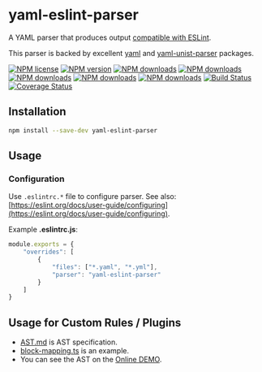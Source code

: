 # yaml-eslint-parser

A YAML parser that produces output [compatible with ESLint](https://eslint.org/docs/developer-guide/working-with-custom-parsers#all-nodes).

This parser is backed by excellent [yaml](https://github.com/eemeli/yaml) and [yaml-unist-parser](https://github.com/ikatyang/yaml-unist-parser) packages.

[![NPM license](https://img.shields.io/npm/l/yaml-eslint-parser.svg)](https://www.npmjs.com/package/yaml-eslint-parser)
[![NPM version](https://img.shields.io/npm/v/yaml-eslint-parser.svg)](https://www.npmjs.com/package/yaml-eslint-parser)
[![NPM downloads](https://img.shields.io/badge/dynamic/json.svg?label=downloads&colorB=green&suffix=/day&query=$.downloads&uri=https://api.npmjs.org//downloads/point/last-day/yaml-eslint-parser&maxAge=3600)](http://www.npmtrends.com/yaml-eslint-parser)
[![NPM downloads](https://img.shields.io/npm/dw/yaml-eslint-parser.svg)](http://www.npmtrends.com/yaml-eslint-parser)
[![NPM downloads](https://img.shields.io/npm/dm/yaml-eslint-parser.svg)](http://www.npmtrends.com/yaml-eslint-parser)
[![NPM downloads](https://img.shields.io/npm/dy/yaml-eslint-parser.svg)](http://www.npmtrends.com/yaml-eslint-parser)
[![NPM downloads](https://img.shields.io/npm/dt/yaml-eslint-parser.svg)](http://www.npmtrends.com/yaml-eslint-parser)
[![Build Status](https://github.com/ota-meshi/yaml-eslint-parser/workflows/CI/badge.svg?branch=master)](https://github.com/ota-meshi/yaml-eslint-parser/actions?query=workflow%3ACI)
[![Coverage Status](https://coveralls.io/repos/github/ota-meshi/yaml-eslint-parser/badge.svg?branch=master)](https://coveralls.io/github/ota-meshi/yaml-eslint-parser?branch=master)

## Installation

```bash
npm install --save-dev yaml-eslint-parser
```

## Usage

### Configuration

Use `.eslintrc.*` file to configure parser. See also: [https://eslint.org/docs/user-guide/configuring](https://eslint.org/docs/user-guide/configuring).

Example **.eslintrc.js**:

```js
module.exports = {
    "overrides": [
        {
            "files": ["*.yaml", "*.yml"],
            "parser": "yaml-eslint-parser"
        }
    ]
}
```

## Usage for Custom Rules / Plugins

- [AST.md](./docs/AST.md) is AST specification.
- [block-mapping.ts](https://github.com/ota-meshi/eslint-plugin-yml/blob/master/src/rules/block-mapping.ts) is an example.
- You can see the AST on the [Online DEMO](https://ota-meshi.github.io/yaml-eslint-parser/).
